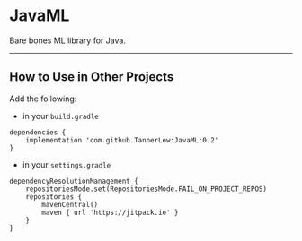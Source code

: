 # JavaML
Bare bones ML library for Java.

---

## How to Use in Other Projects

Add the following:  
* in your `build.gradle`
```
dependencies {
    implementation 'com.github.TannerLow:JavaML:0.2'
}
```
* in your `settings.gradle`
```
dependencyResolutionManagement {
    repositoriesMode.set(RepositoriesMode.FAIL_ON_PROJECT_REPOS)
    repositories {
        mavenCentral()
        maven { url 'https://jitpack.io' }
    }
}
```